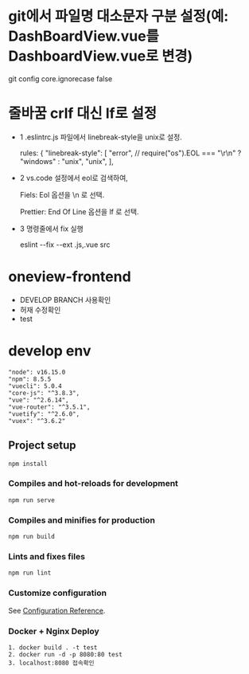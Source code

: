 # git에서 파일명 대소문자 구분 설정(예: DashBoardView.vue를 DashboardView.vue로 변경)

git config core.ignorecase false

# 줄바꿈 crlf 대신 lf로 설정

- 1
  .eslintrc.js 파일에서 linebreak-style을 unix로 설정.

  rules: {
  "linebreak-style": [
  "error",
  // require("os").EOL === "\r\n" ? "windows" : "unix",
  "unix",
  ],

- 2
  vs.code 설정에서 eol로 검색하여,

  Fiels: Eol
  옵션을
  \n
  로 선택.

  Prettier: End Of Line
  옵션을
  lf
  로 선택.

- 3
  명령줄에서 fix 실행

  eslint --fix --ext .js,.vue src

# oneview-frontend

- DEVELOP BRANCH 사용확인
- 허재 수정확인
- test

# develop env

```
"node": v16.15.0
"npm": 8.5.5
"vuecli": 5.0.4
"core-js": "^3.8.3",
"vue": "^2.6.14",
"vue-router": "^3.5.1",
"vuetify": "^2.6.0",
"vuex": "^3.6.2"
```

## Project setup

```
npm install
```

### Compiles and hot-reloads for development

```
npm run serve
```

### Compiles and minifies for production

```
npm run build
```

### Lints and fixes files

```
npm run lint
```

### Customize configuration

See [Configuration Reference](https://cli.vuejs.org/config/).

### Docker + Nginx Deploy

```
1. docker build . -t test
2. docker run -d -p 8080:80 test
3. localhost:8080 접속확인
```
